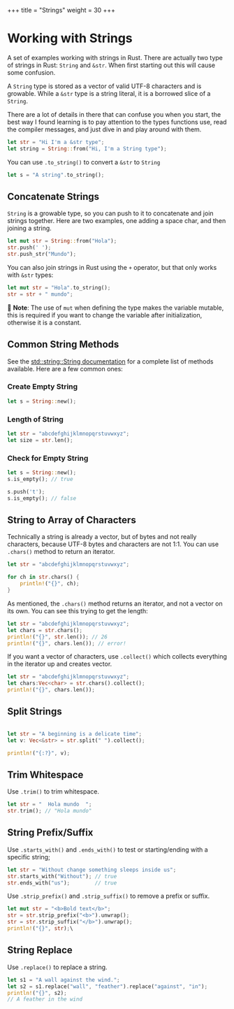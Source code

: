 +++
title = "Strings"
weight = 30
+++

# Working with Strings

A set of examples working with strings in Rust. There are actually two type of strings in Rust: `String` and `&str`. When first starting out this will cause some confusion.

A `String` type is stored as a vector of valid UTF-8 characters and is growable. While a `&str` type is a string literal, it is a borrowed slice of a `String`.

There are a lot of details in there that can confuse you when you start, the best way I found learning is to pay attention to the types functions use, read the compiler messages, and just dive in and play around with them.

```rs
let str = "Hi I'm a &str type";
let string = String::from("Hi, I'm a String type");
```

You can use `.to_string()` to convert a `&str` to `String`

```rs
let s = "A string".to_string();
```

## Concatenate Strings

`String` is a growable type, so you can push to it to concatenate and join strings together. Here are two examples, one adding a space char, and then joining a string.

```rs
let mut str = String::from("Hola");
str.push(' ');
str.push_str("Mundo");
```

You can also join strings in Rust using the `+` operator, but that only works with `&str` types:

```rs
let mut str = "Hola".to_string();
str = str + " mundo";
```

📌 **Note**: The use of `mut` when defining the type makes the variable mutable, this is required if you want to change the variable after initialization, otherwise it is a constant.

## Common String Methods

See the [std::string::String documentation](https://doc.rust-lang.org/std/string/struct.String.html) for a complete list of methods available. Here are a few common ones:

### Create Empty String

```rs
let s = String::new();
```

### Length of String

```rs
let str = "abcdefghijklmnopqrstuvwxyz";
let size = str.len();
```

### Check for Empty String

```rs
let s = String::new();
s.is_empty(); // true

s.push('t');
s.is_empty(); // false
```

## String to Array of Characters

Technically a string is already a vector, but of bytes and not really characters, because UTF-8 bytes and characters are not 1:1. You can use `.chars()` method to return an iterator.

```rs
let str = "abcdefghijklmnopqrstuvwxyz";

for ch in str.chars() {
    println!("{}", ch);
}
```

As mentioned, the `.chars()` method returns an iterator, and not a vector on its own. You can see this trying to get the length:

```rs
let str = "abcdefghijklmnopqrstuvwxyz";
let chars = str.chars();
println!("{}", str.len()); // 26
println!("{}", chars.len()); // error!
```

If you want a vector of characters, use `.collect()` which collects everything in the iterator up and creates vector.

```rs
let str = "abcdefghijklmnopqrstuvwxyz";
let chars:Vec<char> = str.chars().collect();
println!("{}", chars.len());
```

## Split Strings

```rs

let str = "A beginning is a delicate time";
let v: Vec<&str> = str.split(" ").collect();

println!("{:?}", v);
```

## Trim Whitespace

Use `.trim()` to trim whitespace.

```rs
let str = "  Hola mundo  ";
str.trim(); // "Hola mundo"
```

## String Prefix/Suffix

Use `.starts_with()` and `.ends_with()` to test or starting/ending with a specific string;

```rs
let str = "Without change something sleeps inside us";
str.starts_with("Without"); // true
str.ends_with("us");        // true
```

Use `.strip_prefix()` and `.strip_suffix()` to remove a prefix or suffix.

```rs
let mut str = "<b>Bold text</b>";
str = str.strip_prefix("<b>").unwrap();
str = str.strip_suffix("</b>").unwrap();
println!("{}", str);\
```

## String Replace

Use `.replace()` to replace a string.

```rs
let s1 = "A wall against the wind.";
let s2 = s1.replace("wall", "feather").replace("against", "in");
println!("{}", s2);
// A feather in the wind
```
